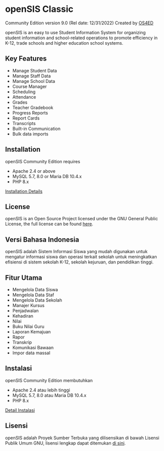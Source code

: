 # openSIS Classic
Community Edition version 9.0 (Rel date: 12/31/2022)
Created by [OS4ED](https://www.os4ed.com/)

openSIS is an easy to use Student Information System for organizing student information and school-related operations to promote efficiency in K-12, trade schools and higher education school systems.

## Key Features

- Manage Student Data
- Manage Staff Data
- Manage School Data
- Course Manager
- Scheduling
- Attendance
- Grades
- Teacher Gradebook
- Progress Reports
- Report Cards
- Transcripts
- Built-in Communication
- Bulk data imports

## Installation

openSIS Community Edition requires
- Apache 2.4 or above
- MySQL 5.7, 8.0 or Maria DB 10.4.x
- PHP 8.x

[Installation Details](https://github.com/OS4ED/openSIS-Classic/blob/master/docs/openSIS-CE%20Installation%20Guide.pdf)


## License

openSIS is an Open Source Project licensed under the GNU General Public License, the full license can be found [here](https://github.com/OS4ED/openSIS-Classic/blob/master/docs/License.txt).

## Versi Bahasa Indonesia

openSIS adalah Sistem Informasi Siswa yang mudah digunakan untuk mengatur informasi siswa dan operasi terkait sekolah untuk meningkatkan efisiensi di sistem sekolah K-12, sekolah kejuruan, dan pendidikan tinggi.

## Fitur Utama

- Mengelola Data Siswa
- Mengelola Data Staf
- Mengelola Data Sekolah
- Manajer Kursus
- Penjadwalan
- Kehadiran
- Nilai
- Buku Nilai Guru
- Laporan Kemajuan
- Rapor
- Transkrip
- Komunikasi Bawaan
- Impor data massal

## Instalasi

openSIS Community Edition membutuhkan
- Apache 2.4 atau lebih tinggi
- MySQL 5.7, 8.0 atau Maria DB 10.4.x
- PHP 8.x

[Detail Instalasi](https://github.com/OS4ED/openSIS-Classic/blob/master/docs/openSIS-CE%20Installation%20Guide.pdf)


## Lisensi

openSIS adalah Proyek Sumber Terbuka yang dilisensikan di bawah Lisensi Publik Umum GNU, lisensi lengkap dapat ditemukan [di sini](https://github.com/OS4ED/openSIS-Classic/blob/master/docs/License.txt).
